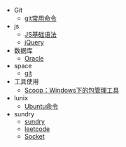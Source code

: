 

- Git
  - [git常用命令](docs/git/git.md)
- js
  - [JS基础语法](docs/js/js.md)
  - [jQuery](docs/js/jQuery.md)
- 数据库
  - [Oracle](docs/db/Oracle.md)
- space
  - [git](docs/unit_02/space.md)
- 工具使用
  - [Scoop：Windows下的包管理工具](docs/tools/Scoop：Windows下的包管理工具.md)
- lunix
    * [Ubuntu命令](docs/ubuntu/ubuntu.md)
- sundry
    * [sundry](docs/sundry/sundry.md)
    * [leetcode](docs/sundry/Leetcode.md)
    * [Socket](docs/sundry/Socket.md)
